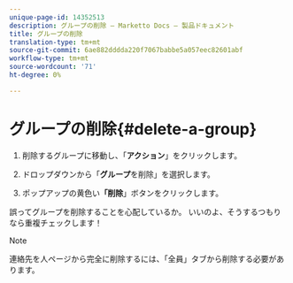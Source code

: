 ```yaml
---
unique-page-id: 14352513
description: グループの削除 — Marketto Docs — 製品ドキュメント
title: グループの削除
translation-type: tm+mt
source-git-commit: 6ae882dddda220f7067babbe5a057eec82601abf
workflow-type: tm+mt
source-wordcount: '71'
ht-degree: 0%

---
```



# グループの削除{#delete-a-group}

1. 削除するグループに移動し、「**アクション**」をクリックします。

1. ドロップダウンから「**グループ**&#x200B;を削除」を選択します。

1. ポップアップの黄色い&#x200B;**「削除**」ボタンをクリックします。

誤ってグループを削除することを心配しているか。 いいのよ、そうするつもりなら重複チェックします！

>[!NOTE]
>
>連絡先を人ページから完全に削除するには、「全員」タブから削除する必要があります。
